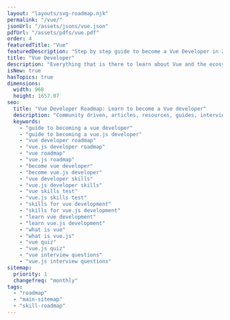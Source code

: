 ```yaml
---
layout: "layouts/svg-roadmap.njk"
permalink: "/vue/"
jsonUrl: "/assets/jsons/vue.json"
pdfUrl: "/assets/pdfs/vue.pdf"
order: 4
featuredTitle: "Vue"
featuredDescription: "Step by step guide to become a Vue Developer in 2022"
title: "Vue Developer"
description: "Everything that is there to learn about Vue and the ecosystem in 2022."
isNew: true
hasTopics: true
dimensions:
  width: 968
  height: 1657.07
seo:
  title: "Vue Developer Roadmap: Learn to become a Vue developer"
  description: "Community driven, articles, resources, guides, interview questions, quizzes for vue development. Learn to become a modern Vue developer by following the steps, skills, resources and guides listed in this roadmap."
  keywords:
    - "guide to becoming a vue developer"
    - "guide to becoming a vue.js developer"
    - "vue developer roadmap"
    - "vue.js developer roadmap"
    - "vue roadmap"
    - "vue.js roadmap"
    - "become vue developer"
    - "become vue.js developer"
    - "vue developer skills"
    - "vue.js developer skills"
    - "vue skills test"
    - "vue.js skills test"
    - "skills for vue development"
    - "skills for vue.js development"
    - "learn vue development"
    - "learn vue.js development"
    - "what is vue"
    - "what is vue.js"
    - "vue quiz"
    - "vue.js quiz"
    - "vue interview questions"
    - "vue.js interview questions"
sitemap:
  priority: 1
  changefreq: "monthly"
tags:
  - "roadmap"
  - "main-sitemap"
  - "skill-roadmap"
---
```


